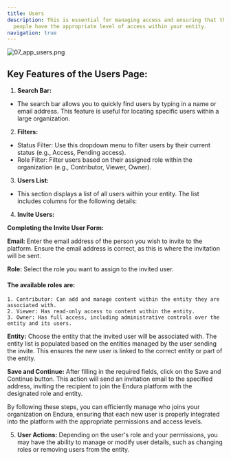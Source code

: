 ```yaml
---
title: Users
description: This is essential for managing access and ensuring that the right
  people have the appropriate level of access within your entity.
navigation: true
---
```


![07\_app\_users.png](07_app_users.png)

## **Key Features of the Users Page:**

1. **Search Bar:**

- The search bar allows you to quickly find users by typing in a name or email address. This feature is useful for locating specific users within a large organization.

2. **Filters:**

- Status Filter: Use this dropdown menu to filter users by their current status (e.g., Access, Pending access).
- Role Filter: Filter users based on their assigned role within the organization (e.g., Contributor, Viewer, Owner).

3. **Users List:**

- This section displays a list of all users within your entity. The list includes columns for the following details:

4. **Invite Users:**

  **Completing the Invite User Form:**

  **Email:** Enter the email address of the person you wish to invite to the platform. Ensure the email address is correct, as this is where the invitation will be sent.

  **Role:** Select the role you want to assign to the invited user.

  #### The available roles are:

    1. Contributor: Can add and manage content within the entity they are associated with.
    2. Viewer: Has read-only access to content within the entity.
    3. Owner: Has full access, including administrative controls over the entity and its users.

  **Entity:** Choose the entity that the invited user will be associated with. The entity list is populated based on the entities managed by the user sending the invite. This ensures the new user is linked to the correct entity or part of the entity.

   **Save and Continue:** After filling in the required fields, click on the Save and Continue button. This action will send an invitation email to the specified address, inviting the recipient to join the Endura platform with the designated role and entity.

  By following these steps, you can efficiently manage who joins your organization on Endura, ensuring that each new user is properly integrated into the platform with the appropriate permissions and access levels.

5. **User Actions:** Depending on the user's role and your permissions, you may have the ability to manage or modify user details, such as changing roles or removing users from the entity.
